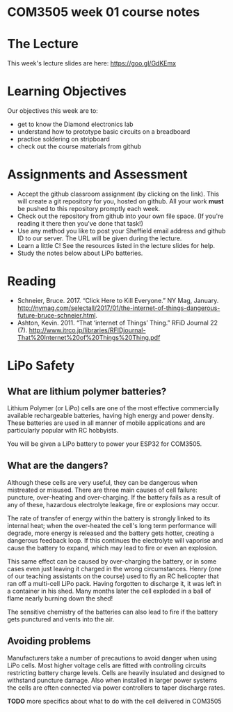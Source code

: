 COM3505 week 01 course notes
===

# The Lecture

This week's lecture slides are here: https://goo.gl/GdKEmx


# Learning Objectives

Our objectives this week are to:

- get to know the Diamond electronics lab
- understand how to prototype basic circuits on a breadboard
- practice soldering on stripboard
- check out the course materials from github


# Assignments and Assessment

- Accept the github classroom assignment (by clicking on the link). This will
  create a git repository for you, hosted on github. All your work **must** be
  pushed to this repository promptly each week.
- Check out the repository from github into your own file space. (If you're
  reading it there then you've done that task!)
- Use any method you like to post your Sheffield email address and github ID
  to our server. The URL will be given during the lecture.
- Learn a little C! See the resources listed in the lecture slides for help.
- Study the notes below about LiPo batteries.


# Reading

- Schneier, Bruce. 2017. “Click Here to Kill Everyone.” NY Mag, January.
  http://nymag.com/selectall/2017/01/the-internet-of-things-dangerous-future-bruce-schneier.html.
- Ashton, Kevin. 2011. “That ‘internet of Things’ Thing.” RFiD Journal 22 (7).
  http://www.itrco.jp/libraries/RFIDjournal-That%20Internet%20of%20Things%20Thing.pdf


# LiPo Safety

## What are lithium polymer batteries?

Lithium Polymer (or LiPo) cells are one of the most effective commercially
available rechargeable batteries, having high energy and power density. These
batteries are used in all manner of mobile applications and are particularly
popular with RC hobbyists.

You will be given a LiPo battery to power your ESP32 for COM3505.

## What are the dangers?

Although these cells are very useful, they can be dangerous when mistreated or
misused. There are three main causes of cell failure: puncture, over-heating
and over-charging. If the battery fails as a result of any of these, hazardous
electrolyte leakage, fire or explosions may occur.

The rate of transfer of energy within the battery is strongly linked to its
internal heat; when the over-heated the cell's long term performance will
degrade, more energy is released and the battery gets hotter, creating a
dangerous feedback loop. If this continues the electrolyte will vaporise and
cause the battery to expand, which may lead to fire or even an explosion.

This same effect can be caused by over-charging the battery, or in some cases
even just leaving it charged in the wrong circumstances. Henry (one of our
teaching assistants on the course) used to fly an RC helicopter that ran off a
multi-cell LiPo pack. Having forgotten to discharge it, it was left in a
container in his shed. Many months later the cell exploded in a ball of flame
nearly burning down the shed!

The sensitive chemistry of the batteries can also lead to fire if the battery
gets punctured and vents into the air.

## Avoiding problems

Manufacturers take a number of precautions to avoid danger when using LiPo
cells. Most higher voltage cells are fitted with controlling circuits
restricting battery charge levels. Cells are heavily insulated and designed to
withstand puncture damage. Also when installed in larger power systems the
cells are often connected via power controllers to taper discharge rates. 

**TODO** more specifics about what to do with the cell delivered in COM3505
